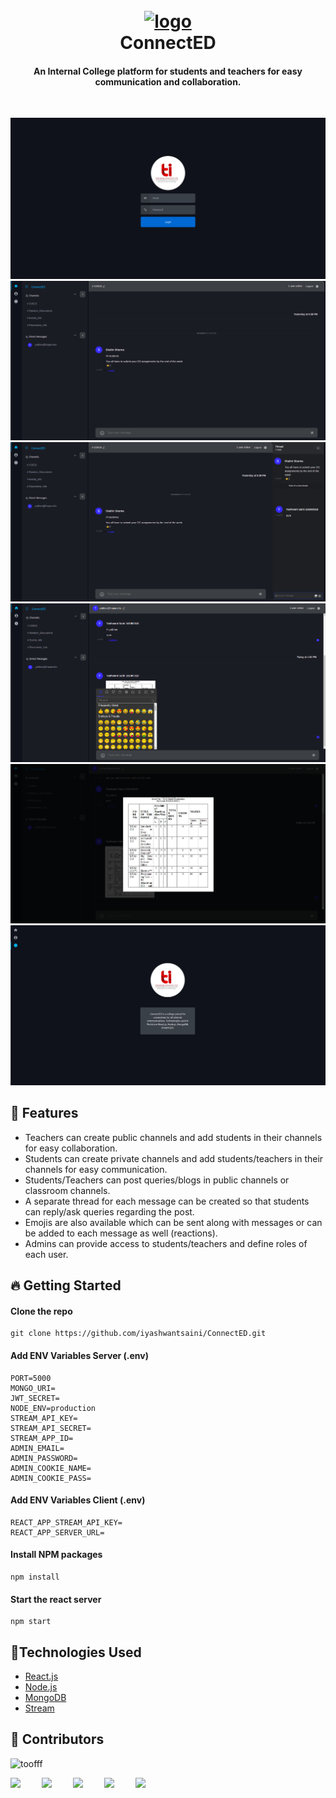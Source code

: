<h1 align="center">
  <br>
  <a href=""><img src="https://raw.githubusercontent.com/iyashwantsaini/DS-Project-3/main/readme/favicon.ico" alt="logo" width="100"></a>
  <br>
    ConnectED
  <br>
</h1>

<h4 align="center">An Internal College platform for students and teachers for easy communication and collaboration.</h4>
<br />

![one](readme/login.png)
![two](readme/one.png)
![thread](readme/thread.png)
![emoji](readme/emoji.png)
![image](readme/image.png)
![four](readme/three.png)

## 🚀 Features

- Teachers can create public channels and add students in their channels for easy collaboration.
- Students can create private channels and add students/teachers in their channels for easy communication.
- Students/Teachers can post queries/blogs in public channels or classroom channels.
- A separate thread for each message can be created so that students can reply/ask queries regarding the post.
- Emojis are also available which can be sent along with messages or can be added to each message as well (reactions).
- Admins can provide access to students/teachers and define roles of each user.

## 🔥 Getting Started

#### Clone the repo

```
git clone https://github.com/iyashwantsaini/ConnectED.git
```

#### Add ENV Variables Server (.env)

```
PORT=5000
MONGO_URI=
JWT_SECRET=
NODE_ENV=production
STREAM_API_KEY=
STREAM_API_SECRET=
STREAM_APP_ID=
ADMIN_EMAIL=
ADMIN_PASSWORD=
ADMIN_COOKIE_NAME=
ADMIN_COOKIE_PASS=
```

#### Add ENV Variables Client (.env)

```
REACT_APP_STREAM_API_KEY=
REACT_APP_SERVER_URL=
```

#### Install NPM packages

```
npm install
```

#### Start the react server

```
npm start
```

## 🚀Technologies Used

- [React.js](https://reactjs.org/)
- [Node.js](https://nodejs.org/)
- [MongoDB](https://www.mongodb.com/)
- [Stream](https://getstream.io/chat/)

## 📌 Contributors

<img src="https://avatars3.githubusercontent.com/u/21121279?s=460&u=f0450278b2b569c4443ab8ee03f9dff7015da5bf&v=4" width="100px;" alt="toofff"/><br />

<a href="https://meyash.xyz/" style="margin-right:30px;"><img src="https://meyash.xyz/assets/icons/siteicon.png" width="25"></a>
<a href="https://meyash.xyz/resume.pdf" style="margin-right:30px;"><img src="https://cdn.jsdelivr.net/npm/simple-icons@v3/icons/libreoffice.svg" width="25"></a>
<a href="https://www.linkedin.com/in/iyashwantsaini/" style="margin-right:30px;"><img src="https://cdn.jsdelivr.net/npm/simple-icons@v3/icons/linkedin.svg" width="25"></a>
<a href="https://twitter.com/iyashwantsaini" style="margin-right:30px;"><img src="https://cdn.jsdelivr.net/npm/simple-icons@v3/icons/twitter.svg" width="25"></a>
<a href="https://www.instagram.com/iyashwantsaini/" style="margin-right:30px;"><img src="https://cdn.jsdelivr.net/npm/simple-icons@v3/icons/instagram.svg" width="25"></a>
